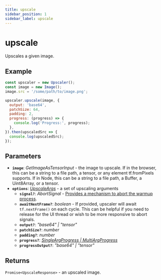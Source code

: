 ```yaml
---
title: upscale
sidebar_position: 1
sidebar_label: upscale
---
```


# upscale

Upscales a given image.

## Example

```javascript
const upscaler = new Upscaler();
const image = new Image();
image.src = '/some/path/to/image.png';

upscaler.upscale(image, {
  output: 'base64',
  patchSize: 64,
  padding: 2,
  progress: (progress) => {
    console.log('Progress:', progress);
  },
}).then(upscaledSrc => {
  console.log(upscaledSrc);
});
```

## Parameters

- **`image`**: _GetImageAsTensorInput_  - the image to upscale. If in the browser, this can be a string to a file path, a tensor, or any element tf.fromPixels supports. If in Node, this can be a string to a file path, a Buffer, a Uint8Array, or a tensor.
- **`options`**: _[UpscaleArgs](https://github.com/thekevinscott/UpscalerJS/tree/main/packages/upscalerjs/src/types.ts#L46)_  - a set of upscaling arguments
  - **`signal?`**: _AbortSignal_  - [Provides a mechanism to abort the warmup process](https://developer.mozilla.org/en-US/docs/Web/API/AbortSignal).
  - **`awaitNextFrame?`**: _boolean_  - If provided, upscaler will await `tf.nextFrame()` on each cycle. This can be helpful if you need to release for the UI thread or wish to be more responsive to abort signals.
  - **`output?`**: _"base64" | "tensor"_
  - **`patchSize?`**: _number_
  - **`padding?`**: _number_
  - **`progress?`**: _[SingleArgProgress | MultiArgProgress](https://github.com/thekevinscott/UpscalerJS/tree/main/packages/upscalerjs/src/types.ts#L33)_
  - **`progressOutput?`**: _"base64" | "tensor"_

## Returns

`Promise<UpscaleResponse>` - an upscaled image.